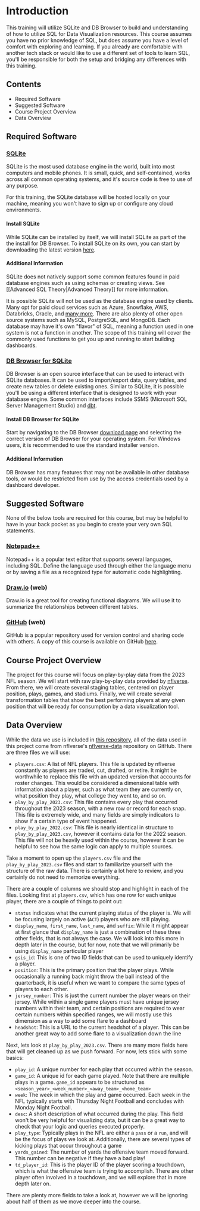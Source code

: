 # Introduction

This training will utilize SQLite and DB Browser to build and understanding of how to utilize SQL for Data Visualization resources. This course assumes you have no prior knowledge of SQL, but does assume you have a level of comfort with exploring and learning. If you already are comfortable with another tech stack or would like to use a different set of tools to learn SQL, you'll be responsible for both the setup and bridging any differences with this training.


## Contents

- Required Software
- Suggested Software
- Course Project Overview
- Data Overview

## Required Software

### [SQLite](https://www.sqlite.org/index.html)

SQLite is the most used database engine in the world, built into most computers and mobile phones. It is small, quick, and self-contained, works across all common operating systems, and it's source code is free to use of any purpose.

For this training, the SQLite database will be hosted locally on your machine, meaning you won't have to sign up or configure any cloud environments.

#### Install SQLite

While SQLite can be installed by itself, we will install SQLite as part of the the install for DB Browser. To install SQLite on its own, you can start by downloading the latest version [here](https://www.sqlite.org/index.html).

#### Additional Information

SQLite does not natively support some common features found in paid database engines such as using schemas or creating views. See [[Advanced SQL Theory|Advanced Theory]] for more information.

It is possible SQLite will not be used as the database engine used by clients. Many opt for paid cloud services such as Azure, Snowflake, AWS, Databricks, Oracle, and [many more](https://db-engines.com/en/ranking/relational+dbms). There are also plenty of other open source systems such as MySQL, PostgreSQL, and MongoDB. Each database may have it's own "flavor" of SQL, meaning a function used in one system is not a function in another. The scope of this training will cover the commonly used functions to get you up and running to start building dashboards.

### [DB Browser for SQLite](https://sqlitebrowser.org/dl/)

DB Browser is an open source interface that can be used to interact with SQLite databases. It can be used to import/export data, query tables, and create new tables or delete existing ones. Similar to SQLite, it is possible you'll be using a different interface that is designed to work with your database engine. Some common interfaces include SSMS (Microsoft SQL Server Management Studio) and [dbt](https://www.getdbt.com).

#### Install DB Browser for SQLite

Start by navigating to the DB Browser [download page](https://sqlitebrowser.org/dl/) and selecting the correct version of DB Browser for your operating system. For Windows users, it is recommended to use the standard installer version.

#### Additional Information

DB Browser has many features that may not be available in other database tools, or would be restricted from use by the access credentials used by a dashboard developer.

## Suggested Software

None of the below tools are required for this course, but may be helpful to have in your back pocket as you begin to create your very own SQL statements.

### [Notepad++](https://notepad-plus-plus.org/)

Notepad++ is a popular text editor that supports several languages, including SQL. Define the language used through either the language menu or by saving a file as a recognized type for automatic code highlighting.

### [Draw.io](https://www.drawio.com/) (web)

Draw.io is a great tool for creating functional diagrams. We will use it to summarize the relationships between different tables.

### [GitHub](https://github.com/) (web)

GitHub is a popular repository used for version control and sharing code with others. A copy of this course is available on GitHub [here](https://github.com/tmolitor002/SQL-for-Data-Viz). 

## Course Project Overview

The project for this course will focus on play-by-play data from the 2023 NFL season. We will start with raw play-by-play data provided by [nflverse](https://github.com/nflverse/nflverse-data). From there, we will create several staging tables, centered on player position, plays, games, and stadiums. Finally, we will create several transformation tables that show the best performing players at any given position that will be ready for consumption by a data visualization tool.

## Data Overview

While the data we use is included in [this repository](https://github.com/tmolitor002/SQL-for-Data-Viz/releases), all of the data used in this project come from nflverse's [nflverse-data](https://github.com/nflverse/nflverse-data/releases) repository on GitHub. There are three files we will use:
- `players.csv`: A list of NFL players. This file is updated by nflverse constantly as players are traded, cut, drafted, or retire. It might be worthwhile to replace this file with an updated version that accounts for roster changes. This would be considered a dimensional table with information about a player, such as what team they are currently on, what position they play, what college they went to, and so on. 
- `play_by_play_2023.csv`: This file contains every play that occurred throughout the 2023 season, with a new row or record for each snap. This file is extremely wide, and many fields are simply indicators to show if a certain type of event happened.
- `play_by_play_2022.csv`: This file is nearly identical in structure to `play_by_play_2023.csv`, however it contains data for the 2022 season. This file will not be heavily used within the course, however it can be helpful to see how the same logic can apply to multiple sources.

Take a moment to open up the `players.csv` file and the `play_by_play_2023.csv` files and start to familiarize yourself with the structure of the raw data. There is certainly a lot here to review, and you certainly do not need to memorize everything.

There are a couple of columns we should stop and highlight in each of the files. Looking first at `players.csv`, which has one row for each unique player, there are a couple of things to point out:
- `status` indicates what the current playing status of the player is. We will be focusing largely on active (`ACT`) players who are still playing.
- `display_name`, `first_name`, `last_name`, and `suffix`: While it might appear at first glance that `display_name` is just a combination of these three other fields, that is not always the case. We will look into this more in depth later in the course, but for now, note that we will primarily be using `display_name` particular player
- `gsis_id`: This is one of two ID fields that can be used to uniquely identify a player.
- `position`: This is the primary position that the player plays. While occasionally a running back might throw the ball instead of the quarterback, it is useful when we want to compare the same types of players to each other.
- `jersey_number`: This is just the current number the player wears on their jersey. While within a single game players must have unique jersey numbers within their team, and certain positions are required to wear certain numbers within specified ranges, we will mostly use this dimension as a way to add some flare to a dashboard
- `headshot`: This is a URL to the current headshot of a player. This can be another great way to add some flare to a visualization down the line

Next, lets look at `play_by_play_2023.csv`. There are many more fields here that will get cleaned up as we push forward. For now, lets stick with some basics:
- `play_id`: A unique number for each play that occurred within the season.
- `game_id`: A unique id for each game played. Note that there are multiple plays in a game. `game_id` appears to be structured as `<season_year>_<week_number>_<away_team>_<home_team>`
- `week`: The week in which the play and game occurred. Each week in the NFL typically starts with Thursday Night Football and concludes with Monday Night Football.
- `desc`: A short description of what occurred during the play. This field won't be very helpful for visualizing data, but it can be a great way to check that your logic and queries executed properly.
- `play_type`: Typically plays in the NFL are either a `pass` or a `run`, and will be the focus of plays we look at. Additionally, there are several types of kicking plays that occur throughout a game
- `yards_gained`: The number of yards the offensive team moved forward. This number can be negative if they have a bad play!
- `td_player_id`: This is the player ID of the player scoring a touchdown, which is what the offensive team is trying to accomplish. There are other player often involved in a touchdown, and we will explore that in more depth later on.

There are plenty more fields to take a look at, however we will be ignoring about half of them as we move deeper into the course.

